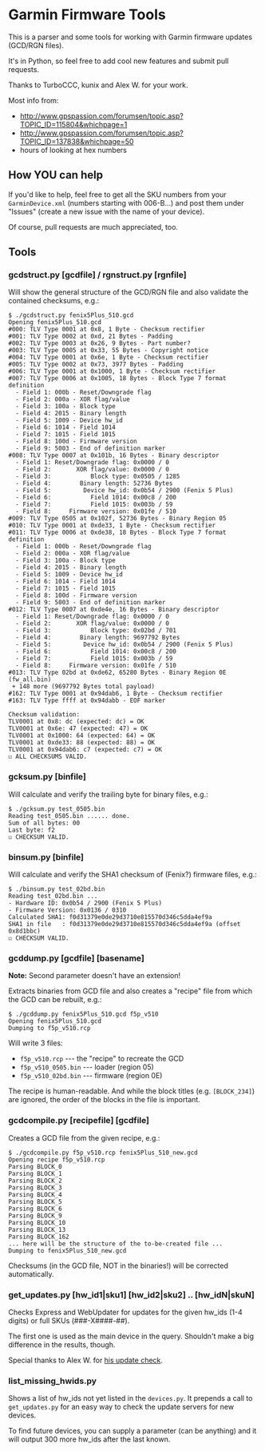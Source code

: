 Garmin Firmware Tools
=====================

This is a parser and some tools for working with Garmin firmware updates (GCD/RGN files).

It's in Python, so feel free to add cool new features and submit pull requests.

Thanks to TurboCCC, kunix and Alex W. for your work.

Most info from:

* http://www.gpspassion.com/forumsen/topic.asp?TOPIC_ID=115804&whichpage=1
* http://www.gpspassion.com/forumsen/topic.asp?TOPIC_ID=137838&whichpage=50
* hours of looking at hex numbers


How YOU can help
----------------

If you'd like to help, feel free to get all the SKU numbers from your `GarminDevice.xml`
(numbers starting with 006-B...) and post them under "Issues" (create a new issue with the
name of your device).

Of course, pull requests are much appreciated, too.


Tools
-----

### gcdstruct.py [gcdfile] / rgnstruct.py [rgnfile]

Will show the general structure of the GCD/RGN file and also validate the contained checksums, e.g.:

```
$ ./gcdstruct.py fenix5Plus_510.gcd
Opening fenix5Plus_510.gcd
#000: TLV Type 0001 at 0x8, 1 Byte - Checksum rectifier
#001: TLV Type 0002 at 0xd, 21 Bytes - Padding
#002: TLV Type 0003 at 0x26, 9 Bytes - Part number?
#003: TLV Type 0005 at 0x33, 55 Bytes - Copyright notice
#004: TLV Type 0001 at 0x6e, 1 Byte - Checksum rectifier
#005: TLV Type 0002 at 0x73, 3977 Bytes - Padding
#006: TLV Type 0001 at 0x1000, 1 Byte - Checksum rectifier
#007: TLV Type 0006 at 0x1005, 18 Bytes - Block Type 7 format definition
  - Field 1: 000b - Reset/Downgrade flag
  - Field 2: 000a - XOR flag/value
  - Field 3: 100a - Block type
  - Field 4: 2015 - Binary length
  - Field 5: 1009 - Device hw_id
  - Field 6: 1014 - Field 1014
  - Field 7: 1015 - Field 1015
  - Field 8: 100d - Firmware version
  - Field 9: 5003 - End of definition marker
#008: TLV Type 0007 at 0x101b, 16 Bytes - Binary descriptor
  - Field 1: Reset/Downgrade flag: 0x0000 / 0
  - Field 2:       XOR flag/value: 0x0000 / 0
  - Field 3:           Block type: 0x0505 / 1285
  - Field 4:        Binary length: 52736 Bytes
  - Field 5:         Device hw_id: 0x0b54 / 2900 (Fenix 5 Plus)
  - Field 6:           Field 1014: 0x00c8 / 200
  - Field 7:           Field 1015: 0x003b / 59
  - Field 8:     Firmware version: 0x01fe / 510
#009: TLV Type 0505 at 0x102f, 52736 Bytes - Binary Region 05
#010: TLV Type 0001 at 0xde33, 1 Byte - Checksum rectifier
#011: TLV Type 0006 at 0xde38, 18 Bytes - Block Type 7 format definition
  - Field 1: 000b - Reset/Downgrade flag
  - Field 2: 000a - XOR flag/value
  - Field 3: 100a - Block type
  - Field 4: 2015 - Binary length
  - Field 5: 1009 - Device hw_id
  - Field 6: 1014 - Field 1014
  - Field 7: 1015 - Field 1015
  - Field 8: 100d - Firmware version
  - Field 9: 5003 - End of definition marker
#012: TLV Type 0007 at 0xde4e, 16 Bytes - Binary descriptor
  - Field 1: Reset/Downgrade flag: 0x0000 / 0
  - Field 2:       XOR flag/value: 0x0000 / 0
  - Field 3:           Block type: 0x02bd / 701
  - Field 4:        Binary length: 9697792 Bytes
  - Field 5:         Device hw_id: 0x0b54 / 2900 (Fenix 5 Plus)
  - Field 6:           Field 1014: 0x00c8 / 200
  - Field 7:           Field 1015: 0x003b / 59
  - Field 8:     Firmware version: 0x01fe / 510
#013: TLV Type 02bd at 0xde62, 65280 Bytes - Binary Region 0E (fw_all.bin)
 + 148 more (9697792 Bytes total payload)
#162: TLV Type 0001 at 0x94dab6, 1 Byte - Checksum rectifier
#163: TLV Type ffff at 0x94dabb - EOF marker

Checksum validation:
TLV0001 at 0x8: dc (expected: dc) = OK
TLV0001 at 0x6e: 47 (expected: 47) = OK
TLV0001 at 0x1000: 64 (expected: 64) = OK
TLV0001 at 0xde33: 88 (expected: 88) = OK
TLV0001 at 0x94dab6: c7 (expected: c7) = OK
☑ ALL CHECKSUMS VALID.
```


### gcksum.py [binfile]

Will calculate and verify the trailing byte for binary files, e.g.:

```
$ ./gcksum.py test_0505.bin 
Reading test_0505.bin ...... done.
Sum of all bytes: 00
Last byte: f2
☑ CHECKSUM VALID.
```


### binsum.py [binfile]

Will calculate and verify the SHA1 checksum of (Fenix?) firmware files, e.g.:

```
$ ./binsum.py test_02bd.bin 
Reading test_02bd.bin ...
- Hardware ID: 0x0b54 / 2900 (Fenix 5 Plus)
- Firmware Version: 0x0136 / 0310
Calculated SHA1: f0d31379e0de29d3710e815570d346c5dda4ef9a
SHA1 in file   : f0d31379e0de29d3710e815570d346c5dda4ef9a (offset 0x8d1bbc)
☑ CHECKSUM VALID.
```


### gcddump.py [gcdfile] [basename]

**Note:** Second parameter doesn't have an extension!

Extracts binaries from GCD file and also creates a "recipe" file from which the GCD can be rebuilt, e.g.:

```
$ ./gcddump.py fenix5Plus_510.gcd f5p_v510
Opening fenix5Plus_510.gcd
Dumping to f5p_v510.rcp
```

Will write 3 files:

* `f5p_v510.rcp` --- the "recipe" to recreate the GCD
* `f5p_v510_0505.bin` --- loader (region 05)
* `f5p_v510_02bd.bin` --- firmware (region 0E)

The recipe is human-readable. And while the block titles (e.g. `[BLOCK_234]`) are ignored, the order of the blocks in the file is important.


### gcdcompile.py [recipefile] [gcdfile]

Creates a GCD file from the given recipe, e.g.:

```
$ ./gcdcompile.py f5p_v510.rcp fenix5Plus_510_new.gcd
Opening recipe f5p_v510.rcp
Parsing BLOCK_0
Parsing BLOCK_1
Parsing BLOCK_2
Parsing BLOCK_3
Parsing BLOCK_4
Parsing BLOCK_5
Parsing BLOCK_6
Parsing BLOCK_9
Parsing BLOCK_10
Parsing BLOCK_13
Parsing BLOCK_162
... here will be the structure of the to-be-created file ...
Dumping to fenix5Plus_510_new.gcd
```

Checksums (in the GCD file, NOT in the binaries!) will be corrected automatically.


### get_updates.py [hw_id1|sku1] [hw_id2|sku2] .. [hw_idN|skuN]

Checks Express and WebUpdater for updates for the given hw_ids (1-4 digits) or full SKUs (###-X####-##).

The first one is used as the main device in the query. Shouldn't make a big difference in the results, though.

Special thanks to Alex W. for [his update check](https://github.com/AlexWhiter/GarminRelatedStuff).


### list_missing_hwids.py

Shows a list of hw_ids not yet listed in the `devices.py`. It prepends a call to `get_updates.py` for an
easy way to check the update servers for new devices.

To find future devices, you can supply a parameter (can be anything) and it will output 300 more hw_ids
after the last known.


